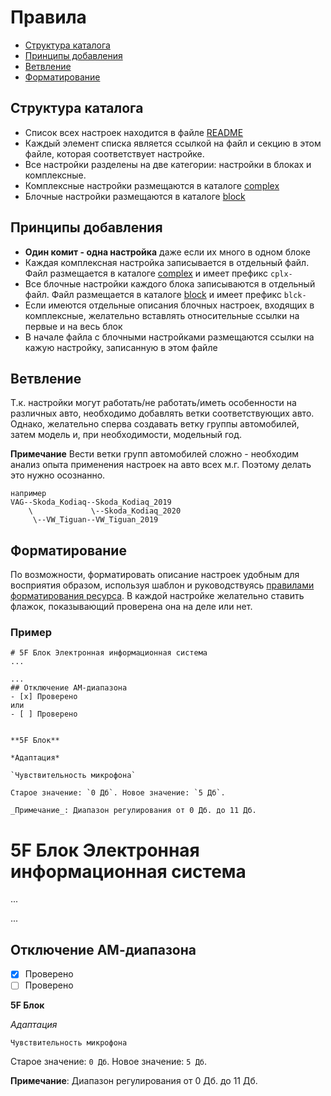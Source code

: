 # Правила
* [Структура каталога](#Структура)
* [Принципы добавления](#Принципы)
* [Ветвление](#Ветвление)
* [Форматирование](#Форматирование)


## Структура каталога
- Список всех настроек находится в файле [README](README.md)
- Каждый элемент списка является ссылкой на файл и секцию в этом файле, которая соответствует настройке.
- Все настройки разделены на две категории: настройки в блоках и комплексные.
- Комплексные настройки размещаются в каталоге [complex](complex)
- Блочные настройки размещаются в каталоге [block](block)

## Принципы добавления
- **Один комит - одна настройка** даже если их много в одном блоке
- Каждая комплексная настройка записывается в отдельный файл. 
Файл размещается в каталоге [complex](complex) и имеет префикс `cplx-`
- Все блочные настройки каждого блока записываются в отдельный файл. 
Файл размещается в каталоге [block](block) и имеет префикс `blck-`
- Если имеются отдельные описания блочных настроек, входящих в комплексные, 
желательно вставлять относительные ссылки на первые и на весь блок
- В начале файла с блочными настройками размещаются ссылки на кажую настройку, записанную в этом файле

## Ветвление
Т.к. настройки могут работать/не работать/иметь особенности на различных авто, необходимо добавлять ветки соответствующих авто.
Однако, желательно сперва создавать ветку группы автомобилей, затем модель и, при необходимости, модельный год.

**Примечание** Вести ветки групп автомобилей сложно - необходим анализ опыта применения настроек на авто всех м.г.
Поэтому делать это нужно осознанно.

```
например
VAG--Skoda_Kodiaq--Skoda_Kodiaq_2019
    \             \--Skoda_Kodiaq_2020
     \--VW_Tiguan--VW_Tiguan_2019
```

## Форматирование
По возможности, форматировать описание настроек удобным для восприятия образом, используя шаблон и руководствуясь 
[правилами форматирования ресурса](https://help.github.com/en/github/writing-on-github/basic-writing-and-formatting-syntax).
В каждой настройке желательно ставить флажок, показывающий проверена она на деле или нет.

### Пример

```
# 5F Блок Электронная информационная система
...

...
## Отключение АМ-диапазона
- [x] Проверено
или
- [ ] Проверено


**5F Блок**

*Адаптация*

`Чувствительность микрофона`

Старое значение: `0 Дб`. Новое значение: `5 Дб`.

_Примечание_: Диапазон регулирования от 0 Дб. до 11 Дб.
```

# 5F Блок Электронная информационная система
...

...
## Отключение АМ-диапазона
- [x] Проверено
- [ ] Проверено

**5F Блок**

_Адаптация_

`Чувствительность микрофона`

Старое значение: `0 Дб`. Новое значение: `5 Дб`.

**Примечание**: Диапазон регулирования от 0 Дб. до 11 Дб.
